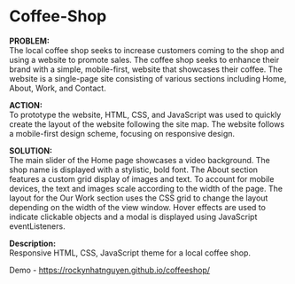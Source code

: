 # Coffee-Shop

<b>PROBLEM:</b><br>
The local coffee shop seeks to increase customers coming to the shop and using a website to promote sales.
The coffee shop seeks to enhance their brand with a simple, mobile-first, website that showcases
their coffee. The website is a single-page site consisting of various sections including Home, About, Work, and Contact.

<b>ACTION:</b><br>
To prototype the website, HTML, CSS, and JavaScript was used to quickly create the layout of the website following the site map.
The website follows a mobile-first design scheme, focusing on responsive design.

<b>SOLUTION:</b><br>
The main slider of the Home page showcases a video background. The shop name is displayed with a stylistic, bold font.
The About section features a custom grid display of images and text. To account for mobile devices, the text and images
scale according to the width of the page. The layout for the Our Work section uses the CSS grid to change the layout
depending on the width of the view window. Hover effects are used to indicate clickable objects and a modal is displayed
using JavaScript eventListeners.

<b>Description:</b><br>
Responsive HTML, CSS, JavaScript theme for a local coffee shop.

Demo - https://rockynhatnguyen.github.io/coffeeshop/

